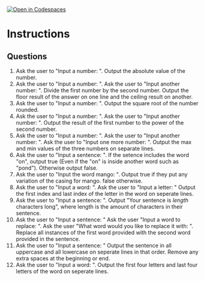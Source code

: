 [![Open in Codespaces](https://classroom.github.com/assets/launch-codespace-2972f46106e565e64193e422d61a12cf1da4916b45550586e14ef0a7c637dd04.svg)](https://classroom.github.com/open-in-codespaces?assignment_repo_id=18125285)
# Instructions  

  ## Questions
1. Ask the user to "Input a number: ".  Output the absolute value of the number.
2. Ask the user to "Input a number: ".  Ask the user to "Input another number: ".  Divide the first number by the second number.  Output the floor result of the answer on one line and the ceiling result on another.
3. Ask the user to "Input a number: ".  Output the square root of the number rounded.
4. Ask the user to "Input a number: ".  Ask the user to "Input another number: ".  Output the result of the first number to the power of the second number.
5. Ask the user to "Input a number: ".  Ask the user to "Input another number: ".  Ask the user to "Input one more number: ".  Output the max and min values of the three numbers on separate lines.
6. Ask the user to "Input a sentence: ".  If the setence includes the word "on", output true (Even if the "on" is inside another word such as "pond").  Otherwise output false.
7. Ask the user to "Input the word mango: ".  Output true if they put any variation of the casing for mango.  false otherwise.
8. Ask the user to "Input a word: ". Ask the user to "Input a letter: "
Output the first index and last index of the letter in the word on seperate lines.
9. Ask the user to "Input a sentence: ". Output "Your sentence is _length_ characters long", where length is the amount of characters in their sentence.
10. Ask the user to "Input a sentence: "  Ask the user "Input a word to replace: ".  Ask the user "What word would you like to replace it with: ".
Replace all instances of the first word provided with the second word provided in the sentence.
11. Ask the user to "Input a sentence: "
Output the sentence in all uppercase and all lowercase on seperate lines in that order.  Remove any extra spaces at the beginning or end.
12. Ask the user to "Input a word: ".  Output the first four letters and last four letters of the word on seperate lines.
